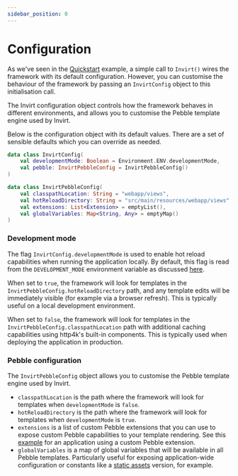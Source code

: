 ```yaml
---
sidebar_position: 0
---
```


# Configuration

As we've seen in the [Quickstart](/docs/overview/quickstart) example, a simple call to `Invirt()` wires
the framework with its default configuration. However, you can customise the behaviour of the framework
by passing an `InvirtConfig` object to this initialisation call.

The Invirt configuration object controls how the framework behaves in different environments, and allows you to customise
the Pebble template engine used by Invirt.

Below is the configuration object with its default values. There are a set of sensible defaults which
you can override as needed.

```kotlin
data class InvirtConfig(
    val developmentMode: Boolean = Environment.ENV.developmentMode,
    val pebble: InvirtPebbleConfig = InvirtPebbleConfig()
)

data class InvirtPebbleConfig(
    val classpathLocation: String = "webapp/views",
    val hotReloadDirectory: String = "src/main/resources/webapp/views",
    val extensions: List<Extension> = emptyList(),
    val globalVariables: Map<String, Any> = emptyMap()
)
```

### Development mode
The flag `InvirtConfig.developmentMode` is used to enable hot reload capabilities when running the application locally.
By default, this flag is read from the `DEVELOPMENT_MODE` environment variable as discussed
[here](/docs/api/invirt-core/environment#environmentdevelopmentmode).

When set to `true`, the framework will look for templates in the `InvirtPebbleConfig.hotReloadDirectory` path,
and any template edits will be immediately visible (for example via a browser refresh). This is typically useful
on a local development environment.

When set to `false`, the framework will look for templates in the `InvirtPebbleConfig.classpathLocation` path
with additional caching capabilities using http4k's built-in components. This is typically used when deploying the application in production.

### Pebble configuration
The `InvirtPebbleConfig` object allows you to customise the Pebble template engine used by Invirt.

- `classpathLocation` is the path where the framework will look for templates when `developmentMode` is `false`.
- `hotReloadDirectory` is the path where the framework will look for templates when `developmentMode` is `true`.
- `extensions` is a list of custom Pebble extensions that you can use to expose custom Pebble capabilities to your template rendering.
  See this [example](https://github.com/resoluteworks/invirt/blob/main/examples/security-authentication/src/main/kotlin/examples/authentication/Application.kt#L34)
  for an application using a custom Pebble extension.
- `globalVariables` is a map of global variables that will be available in all Pebble templates. Particularly useful for exposing
  application-wide configuration or constants like a [static assets](/docs/framework/static-assets) version, for example.
